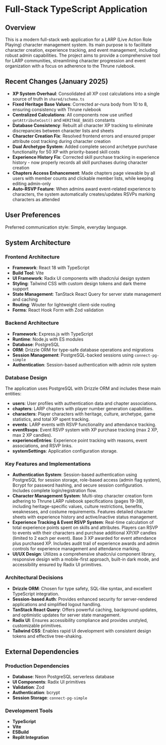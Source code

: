 # Full-Stack TypeScript Application

## Overview
This is a modern full-stack web application for a LARP (Live Action Role Playing) character management system. Its main purpose is to facilitate character creation, experience tracking, and event management, including robust admin capabilities. The project aims to provide a comprehensive tool for LARP communities, streamlining character progression and event organization with a focus on adherence to the Thrune rulebook.

## Recent Changes (January 2025)
- **XP System Overhaul**: Consolidated all XP cost calculations into a single source of truth in `shared/schema.ts`
- **Fixed Heritage Base Values**: Corrected ar-nura body from 10 to 8, ensuring consistency with Thrune rulebook
- **Centralized Calculations**: All components now use unified `getAttributeCost()` and `HERITAGE_BASES` constants
- **Database Consistency**: Rebuilt all character XP tracking to eliminate discrepancies between character lists and sheets
- **Character Creation Fix**: Resolved frontend errors and ensured proper attribute cost tracking during character creation
- **Dual Archetype System**: Added complete second archetype purchase functionality for 50 XP with priority-based skill costs
- **Experience History Fix**: Corrected skill purchase tracking in experience history - now properly records all skill purchases during character creation
- **Chapters Access Enhancement**: Made chapters page viewable by all users with member counts and clickable member lists, while keeping editing admin-only
- **Auto-RSVP Feature**: When admins award event-related experience to characters, the system automatically creates/updates RSVPs marking characters as attended

## User Preferences
Preferred communication style: Simple, everyday language.

## System Architecture

### Frontend Architecture
- **Framework**: React 18 with TypeScript
- **Build Tool**: Vite
- **UI Framework**: Radix UI components with shadcn/ui design system
- **Styling**: Tailwind CSS with custom design tokens and dark theme support
- **State Management**: TanStack React Query for server state management and caching
- **Routing**: Wouter for lightweight client-side routing
- **Forms**: React Hook Form with Zod validation

### Backend Architecture
- **Framework**: Express.js with TypeScript
- **Runtime**: Node.js with ES modules
- **Database**: PostgreSQL
- **ORM**: Drizzle ORM for type-safe database operations and migrations
- **Session Management**: PostgreSQL-backed sessions using `connect-pg-simple`
- **Authentication**: Session-based authentication with admin role system

### Database Design
The application uses PostgreSQL with Drizzle ORM and includes these main entities:
- **users**: User profiles with authentication data and chapter associations.
- **chapters**: LARP chapters with player number generation capabilities.
- **characters**: Player characters with heritage, culture, archetype, game statistics, and total XP spent tracking.
- **events**: LARP events with RSVP functionality and attendance tracking.
- **eventRsvps**: Event RSVP system with XP purchase tracking (max 2 XP, max 2 XP candles).
- **experienceEntries**: Experience point tracking with reasons, event associations, and RSVP links.
- **systemSettings**: Application configuration storage.

### Key Features and Implementations
- **Authentication System**: Session-based authentication using PostgreSQL for session storage, role-based access (admin flag system), Bcrypt for password hashing, and secure session configuration. Includes complete login/registration flow.
- **Character Management System**: Multi-step character creation form adhering to Thrune LARP rulebook specifications (pages 19-39), including heritage-specific values, culture restrictions, benefits, weaknesses, and costume requirements. Features detailed character sheets with experience history and active/inactive status management.
- **Experience Tracking & Event RSVP System**: Real-time calculation of total experience points spent on skills and attributes. Players can RSVP to events with their characters and purchase additional XP/XP candles (limited to 2 each per event). Base 3 XP awarded for event attendance plus purchased XP. Includes audit trail of experience awards and admin controls for experience management and attendance marking.
- **UI/UX Design**: Utilizes a comprehensive shadcn/ui component library, responsive design with a mobile-first approach, built-in dark mode, and accessibility ensured by Radix UI primitives.

### Architectural Decisions
- **Drizzle ORM**: Chosen for type safety, SQL-like syntax, and excellent TypeScript integration.
- **Session-based Auth**: Provides enhanced security for server-rendered applications and simplified logout handling.
- **TanStack React Query**: Offers powerful caching, background updates, and optimistic updates for server state management.
- **Radix UI**: Ensures accessibility compliance and provides unstyled, customizable primitives.
- **Tailwind CSS**: Enables rapid UI development with consistent design tokens and effective tree-shaking.

## External Dependencies

### Production Dependencies
- **Database**: Neon PostgreSQL serverless database
- **UI Components**: Radix UI primitives
- **Validation**: Zod
- **Authentication**: bcrypt
- **Session Storage**: `connect-pg-simple`

### Development Tools
- **TypeScript**
- **Vite**
- **ESBuild**
- **Replit Integration**